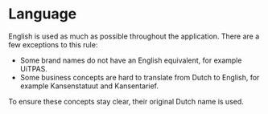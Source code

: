 # Language

English is used as much as possible throughout the application. There are a few exceptions to this rule:
* Some brand names do not have an English equivalent, for example UiTPAS.
* Some business concepts are hard to translate from Dutch to English, for example Kansenstatuut and Kansentarief.

To ensure these concepts stay clear, their original Dutch name is used.